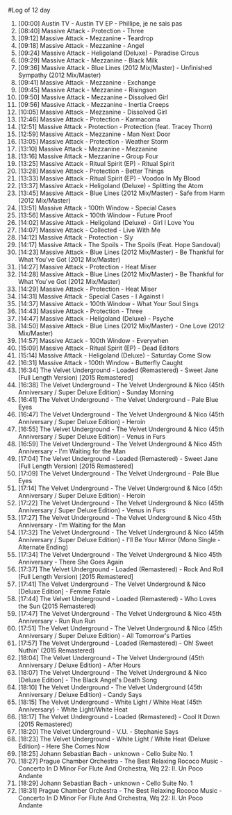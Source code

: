 #Log of 12 day

1. [00:00] Austin TV - Austin TV EP - Phillipe, je ne sais pas
1. [08:40] Massive Attack - Protection - Three
1. [09:12] Massive Attack - Mezzanine - Teardrop
1. [09:18] Massive Attack - Mezzanine - Angel
1. [09:24] Massive Attack - Heligoland (Deluxe) - Paradise Circus
1. [09:29] Massive Attack - Mezzanine - Black Milk
1. [09:36] Massive Attack - Blue Lines (2012 Mix/Master) - Unfinished Sympathy (2012 Mix/Master)
1. [09:41] Massive Attack - Mezzanine - Exchange
1. [09:45] Massive Attack - Mezzanine - Risingson
1. [09:50] Massive Attack - Mezzanine - Dissolved Girl
1. [09:56] Massive Attack - Mezzanine - Inertia Creeps
1. [10:05] Massive Attack - Mezzanine - Dissolved Girl
1. [12:46] Massive Attack - Protection - Karmacoma
1. [12:51] Massive Attack - Protection - Protection (feat. Tracey Thorn)
1. [12:59] Massive Attack - Mezzanine - Man Next Door
1. [13:05] Massive Attack - Protection - Weather Storm
1. [13:10] Massive Attack - Mezzanine - Mezzanine
1. [13:16] Massive Attack - Mezzanine - Group Four
1. [13:25] Massive Attack - Ritual Spirit (EP) - Ritual Spirit
1. [13:28] Massive Attack - Protection - Better Things
1. [13:33] Massive Attack - Ritual Spirit (EP) - Voodoo In My Blood
1. [13:37] Massive Attack - Heligoland (Deluxe) - Splitting the Atom
1. [13:45] Massive Attack - Blue Lines (2012 Mix/Master) - Safe from Harm (2012 Mix/Master)
1. [13:51] Massive Attack - 100th Window - Special Cases
1. [13:56] Massive Attack - 100th Window - Future Proof
1. [14:02] Massive Attack - Heligoland (Deluxe) - Girl I Love You
1. [14:07] Massive Attack - Collected - Live With Me
1. [14:12] Massive Attack - Protection - Sly
1. [14:17] Massive Attack - The Spoils - The Spoils (Feat. Hope Sandoval)
1. [14:23] Massive Attack - Blue Lines (2012 Mix/Master) - Be Thankful for What You've Got (2012 Mix/Master)
1. [14:27] Massive Attack - Protection - Heat Miser
1. [14:28] Massive Attack - Blue Lines (2012 Mix/Master) - Be Thankful for What You've Got (2012 Mix/Master)
1. [14:29] Massive Attack - Protection - Heat Miser
1. [14:31] Massive Attack - Special Cases - I Against I
1. [14:37] Massive Attack - 100th Window - What Your Soul Sings
1. [14:43] Massive Attack - Protection - Three
1. [14:47] Massive Attack - Heligoland (Deluxe) - Psyche
1. [14:50] Massive Attack - Blue Lines (2012 Mix/Master) - One Love (2012 Mix/Master)
1. [14:57] Massive Attack - 100th Window - Everywhen
1. [15:09] Massive Attack - Ritual Spirit (EP) - Dead Editors
1. [15:14] Massive Attack - Heligoland (Deluxe) - Saturday Come Slow
1. [16:31] Massive Attack - 100th Window - Butterfly Caught
1. [16:34] The Velvet Underground - Loaded (Remastered) - Sweet Jane (Full Length Version) [2015 Remastered]
1. [16:38] The Velvet Underground - The Velvet Underground & Nico (45th Anniversary / Super Deluxe Edition) - Sunday Morning
1. [16:41] The Velvet Underground - The Velvet Underground - Pale Blue Eyes
1. [16:47] The Velvet Underground - The Velvet Underground & Nico (45th Anniversary / Super Deluxe Edition) - Heroin
1. [16:55] The Velvet Underground - The Velvet Underground & Nico (45th Anniversary / Super Deluxe Edition) - Venus in Furs
1. [16:59] The Velvet Underground - The Velvet Underground & Nico 45th Anniversary - I'm Waiting for the Man
1. [17:04] The Velvet Underground - Loaded (Remastered) - Sweet Jane (Full Length Version) [2015 Remastered]
1. [17:09] The Velvet Underground - The Velvet Underground - Pale Blue Eyes
1. [17:14] The Velvet Underground - The Velvet Underground & Nico (45th Anniversary / Super Deluxe Edition) - Heroin
1. [17:22] The Velvet Underground - The Velvet Underground & Nico (45th Anniversary / Super Deluxe Edition) - Venus in Furs
1. [17:27] The Velvet Underground - The Velvet Underground & Nico 45th Anniversary - I'm Waiting for the Man
1. [17:32] The Velvet Underground - The Velvet Underground & Nico (45th Anniversary / Super Deluxe Edition) - I'll Be Your Mirror (Mono Single - Alternate Ending)
1. [17:34] The Velvet Underground - The Velvet Underground & Nico 45th Anniversary - There She Goes Again
1. [17:37] The Velvet Underground - Loaded (Remastered) - Rock And Roll (Full Length Version) [2015 Remastered]
1. [17:41] The Velvet Underground - The Velvet Underground & Nico [Deluxe Edition] - Femme Fatale
1. [17:44] The Velvet Underground - Loaded (Remastered) - Who Loves the Sun (2015 Remastered)
1. [17:47] The Velvet Underground - The Velvet Underground & Nico 45th Anniversary - Run Run Run
1. [17:51] The Velvet Underground - The Velvet Underground & Nico (45th Anniversary / Super Deluxe Edition) - All Tomorrow's Parties
1. [17:57] The Velvet Underground - Loaded (Remastered) - Oh! Sweet Nuthin' (2015 Remastered)
1. [18:04] The Velvet Underground - The Velvet Underground (45th Anniversary / Deluxe Edition) - After Hours
1. [18:07] The Velvet Underground - The Velvet Underground & Nico [Deluxe Edition] - The Black Angel's Death Song
1. [18:10] The Velvet Underground - The Velvet Underground (45th Anniversary / Deluxe Edition) - Candy Says
1. [18:15] The Velvet Underground - White Light / White Heat (45th Anniversary) - White Light/White Heat
1. [18:17] The Velvet Underground - Loaded (Remastered) - Cool It Down (2015 Remastered)
1. [18:20] The Velvet Underground - V.U. - Stephanie Says
1. [18:23] The Velvet Underground - White Light / White Heat (Deluxe Edition) - Here She Comes Now
1. [18:25] Johann Sebastian Bach - unknown - Cello Suite No. 1
1. [18:27] Prague Chamber Orchestra - The Best Relaxing Rococo Music - Concerto In D Minor For Flute And Orchestra, Wq 22: II. Un Poco Andante
1. [18:29] Johann Sebastian Bach - unknown - Cello Suite No. 1
1. [18:31] Prague Chamber Orchestra - The Best Relaxing Rococo Music - Concerto In D Minor For Flute And Orchestra, Wq 22: II. Un Poco Andante
